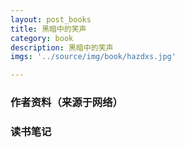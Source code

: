```yaml
---
layout: post_books
title: 黑暗中的笑声
category: book
description: 黑暗中的笑声
imgs: '../source/img/book/hazdxs.jpg'

---
```

### 作者资料（来源于网络）


### 读书笔记